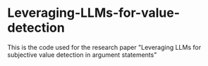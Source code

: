 # Leveraging-LLMs-for-value-detection
This is the code used for the research paper "Leveraging LLMs for subjective value detection in argument statements"
